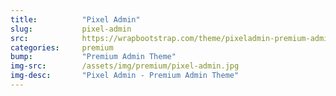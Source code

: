```yaml
---
title:			"Pixel Admin"
slug:			pixel-admin
src:			https://wrapbootstrap.com/theme/pixeladmin-premium-admin-theme-WB07403R9?ref=StartBootstrap
categories:		premium
bump:			"Premium Admin Theme"
img-src:		/assets/img/premium/pixel-admin.jpg
img-desc:		"Pixel Admin - Premium Admin Theme"
---
```

